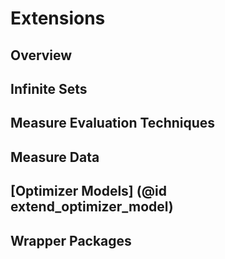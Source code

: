 # Extensions

## Overview

## Infinite Sets

## Measure Evaluation Techniques

## Measure Data

## [Optimizer Models] (@id extend_optimizer_model)

## Wrapper Packages
